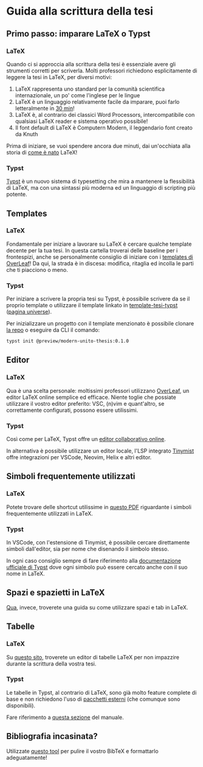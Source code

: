 # Guida alla scrittura della tesi

## Primo passo: imparare LaTeX o Typst

### LaTeX

Quando ci si approccia alla scrittura della tesi è essenziale avere gli strumenti corretti per scriverla.
Molti professori richiedono esplicitamente di leggere la tesi in LaTeX, per diversi motivi:

1. LaTeX rappresenta uno standard per la comunità scientifica internazionale, un po' come l'inglese per le lingue
2. LaTeX è un linguaggio relativamente facile da imparare, puoi farlo letteralmente in [30 min](https://www.overleaf.com/learn/latex/Learn_LaTeX_in_30_minutes)!
3. LaTeX è, al contrario dei classici Word Processors, intercompatibile con qualsiasi LaTeX reader e sistema operativo possibile!
4. Il font default di LaTeX è Computern Modern, il leggendario font creato da Knuth

Prima di iniziare, se vuoi spendere ancora due minuti, dai un'occhiata alla storia di [come è nato](https://en.wikipedia.org/wiki/LaTeX#History) LaTeX!

### Typst

[Typst](https://github.com/typst/typst) è un nuovo sistema di typesetting che mira a mantenere la flessibilità di LaTeX, ma con una sintassi più moderna ed un linguaggio di scripting più potente.

## Templates

### LaTeX

Fondamentale per iniziare a lavorare su LaTeX è cercare qualche template decente per la tua tesi. In questa cartella troverai delle baseline per i frontespizi,
anche se personalmente consiglio di iniziare con i [templates di OverLeaf](https://www.overleaf.com/latex/templates/)!
Da qui, la strada è in discesa: modifica, ritaglia ed incolla le parti che ti piacciono o meno.

### Typst

Per iniziare a scrivere la propria tesi su Typst, è possibile scrivere da se il proprio template o utilizzare il template linkato in [template-tesi-typst](template-tesi-typst) ([pagina universe](https://typst.app/universe/package/modern-unito-thesis)).

Per inizializzare un progetto con il template menzionato è possibile clonare [la repo](https://github.com/eduardz1/unito-typst-template) o eseguire da CLI il comando:

```bash
typst init @preview/modern-unito-thesis:0.1.0
```

## Editor

### LaTeX

Qua è una scelta personale: moltissimi professori utilizzano [OverLeaf](https://www.overleaf.com/project), un editor LaTeX online semplice ed efficace.
Niente toglie che possiate utilizzare il vostro editor preferito: VSC, (n)vim e quant'altro, se correttamente configurati, possono essere utilissimi.

### Typst

Così come per LaTeX, Typst offre un [editor collaborativo online](https://typst.app/).

In alternativa è possibile utilizzare un editor locale, l'LSP integrato [Tinymist](https://github.com/Myriad-Dreamin/tinymist) offre integrazioni per VSCode, Neovim, Helix e altri editor.

## Simboli frequentemente utilizzati

### LaTeX

Potete trovare delle shortcut utilissime in [questo PDF](https://www.evilscript.eu/files/symbols.pdf) riguardante i simboli frequentemente utilizzati in LaTeX.

### Typst

In VSCode, con l'estensione di Tinymist, è possibile cercare direttamente simboli dall'editor, sia per nome che disenando il simbolo stesso.

In ogni caso consiglio sempre di fare riferimento alla [documentazione ufficiale di Typst](https://typst.app/docs) dove ogni simbolo può essere cercato anche con il suo nome in LaTeX.

## Spazi e spazietti in LaTeX

[Qua](https://www.sascha-frank.com/spacing.html), invece, troverete una guida su come utilizzare spazi e tab in LaTeX.

## Tabelle

### LaTeX

Su [questo sito](https://www.tablesgenerator.com/latex_tables), troverete un editor di tabelle LaTeX per non impazzire durante la scrittura della vostra tesi.

### Typst

Le tabelle in Typst, al contrario di LaTeX, sono già molto feature complete di base e non richiedono l'uso di [pacchetti esterni](https://typst.app/universe) (che comunque sono disponibili).

Fare riferimento a [questa sezione](https://typst.app/docs/guides/table-guide/) del manuale.

## Bibliografia incasinata?

Utilizzate [questo tool](https://flamingtempura.github.io/bibtex-tidy/) per pulire il vostro BibTeX e formattarlo adeguatamente!
